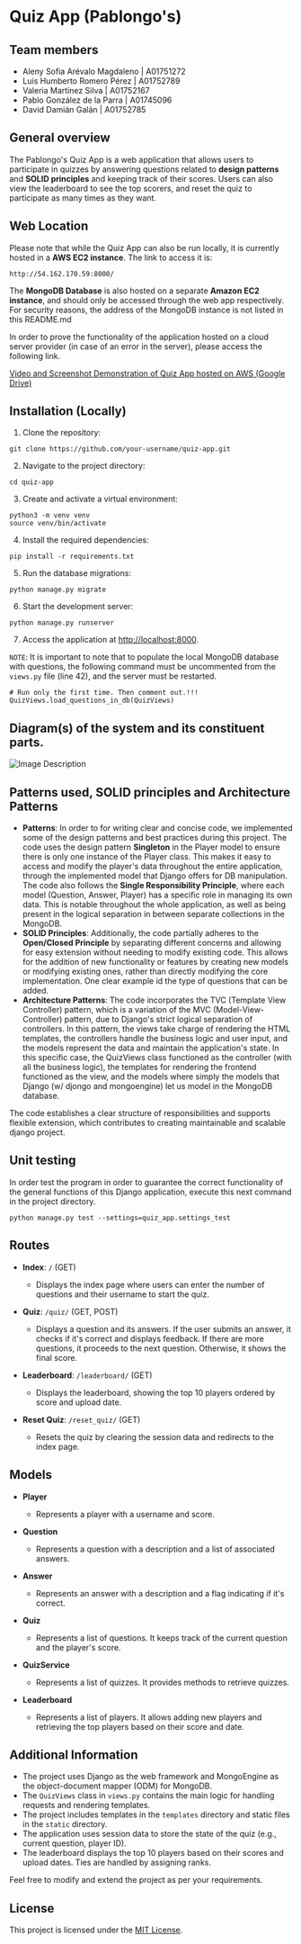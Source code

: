# Quiz App (Pablongo's)

## Team members
- Aleny Sofia Arévalo Magdaleno | A01751272
- Luis Humberto Romero Pérez | A01752789
- Valeria Martínez Silva | A01752167
- Pablo González de la Parra | A01745096
- David Damián Galán | A01752785

## General overview
The Pablongo's Quiz App is a web application that allows users to participate in quizzes by answering questions related to **design patterns** and **SOLID principles** and keeping track of their scores. Users can also view the leaderboard to see the top scorers, and reset the quiz to participate as many times as they want.

## Web Location
Please note that while the Quiz App can also be run locally, it is currently hosted in a **AWS EC2 instance**. The link to access it is:
```
http://54.162.170.59:8000/
```

The **MongoDB Database** is also hosted on a separate **Amazon EC2 instance**, and should only be accessed through the web app respectively. For security reasons, the address of the MongoDB instance is not listed in this README.md

In order to prove the functionality of the application hosted on a cloud server provider (in case of an error in the server), please access the following link.

[Video and Screenshot Demonstration of Quiz App hosted on AWS (Google Drive)](https://drive.google.com/drive/folders/1TOPbXmoKa-CxpHDU57gI539-TqItJ4c5?usp=sharing)

## Installation (Locally)

1. Clone the repository:

```
git clone https://github.com/your-username/quiz-app.git
```

2. Navigate to the project directory:

```
cd quiz-app
```

3. Create and activate a virtual environment:

```
python3 -m venv venv
source venv/bin/activate
```

4. Install the required dependencies:

```
pip install -r requirements.txt
```

5. Run the database migrations:

```
python manage.py migrate
```

6. Start the development server:

```
python manage.py runserver
```

7. Access the application at [http://localhost:8000](http://localhost:8000).

`NOTE`: It is important to note that to populate the local MongoDB database with questions, the following command must be uncommented from the `views.py` file (line 42), and the server must be restarted.
```
# Run only the first time. Then comment out.!!!
QuizViews.load_questions_in_db(QuizViews)
```

## Diagram(s) of the system and its constituent parts.
![Image Description](./static/img/class_diagram.png)

## Patterns used, SOLID principles and Architecture Patterns
- **Patterns**:
In order to for writing clear and concise code, we implemented some of the design patterns and best practices during this project. The code uses the design pattern **Singleton** in the Player model to ensure there is only one instance of the Player class. This makes it easy to access and modify the player's data throughout the entire application, through the implemented model that Django offers for DB manipulation. The code also follows the **Single Responsibility Principle**, where each model (Question, Answer, Player) has a specific role in managing its own data. This is notable throughout the whole application, as well as being present in the logical separation in between separate collections in the MongoDB.
- **SOLID Principles**: Additionally, the code partially adheres to the **Open/Closed Principle** by separating different concerns and allowing for easy extension without needing to modify existing code. 
This allows for the addition of new functionality or features by creating new models or modifying existing ones, rather than directly modifying the core implementation. One clear example id the type of questions that can be added.
- **Architecture Patterns**:
The code incorporates the TVC (Template View Controller) pattern, which is a variation of the MVC (Model-View-Controller) pattern, due to Django's strict logical separation of controllers. In this pattern, the views take charge of rendering the HTML templates, the controllers handle the business logic and user input, and the models represent the data and maintain the application's state. In this specific case, the QuizViews class functioned as the controller (with all the business logic), the templates for rendering the frontend functioned as the view, and the models where simply the models that Django (w/ djongo and mongoengine) let us model in the MongoDB database.

The code establishes a clear structure of responsibilities and supports flexible extension, which contributes to creating maintainable and scalable django project.

## Unit testing
In order test the program in order to guarantee the correct functionality of the general functions of this Django application, execute this next command in the project directory.
```
python manage.py test --settings=quiz_app.settings_test
```

## Routes
- **Index**: `/` (GET)
  - Displays the index page where users can enter the number of questions and their username to start the quiz.

- **Quiz**: `/quiz/` (GET, POST)
  - Displays a question and its answers. If the user submits an answer, it checks if it's correct and displays feedback. If there are more questions, it proceeds to the next question. Otherwise, it shows the final score.

- **Leaderboard**: `/leaderboard/` (GET)
  - Displays the leaderboard, showing the top 10 players ordered by score and upload date.

- **Reset Quiz**: `/reset_quiz/` (GET)
  - Resets the quiz by clearing the session data and redirects to the index page.

## Models
- **Player**
  - Represents a player with a username and score.

- **Question**
  - Represents a question with a description and a list of associated answers.

- **Answer**
  - Represents an answer with a description and a flag indicating if it's correct.

- **Quiz**
  - Represents a list of questions. It keeps track of the current question and the player's score.

- **QuizService**
  - Represents a list of quizzes. It provides methods to retrieve quizzes.

- **Leaderboard**
  - Represents a list of players. It allows adding new players and retrieving the top players based on their score and date.

## Additional Information
- The project uses Django as the web framework and MongoEngine as the object-document mapper (ODM) for MongoDB.
- The `QuizViews` class in `views.py` contains the main logic for handling requests and rendering templates.
- The project includes templates in the `templates` directory and static files in the `static` directory.
- The application uses session data to store the state of the quiz (e.g., current question, player ID).
- The leaderboard displays the top 10 players based on their scores and upload dates. Ties are handled by assigning ranks.

Feel free to modify and extend the project as per your requirements.

## License
This project is licensed under the [MIT License](LICENSE).
